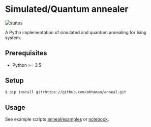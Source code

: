 # Simulated/Quantum annealer

[![status](https://circleci.com/gh/ohtaman/anneal.svg?style=shield&circle-token=60f69f2b49fcb5a9994af0c48a6d0c31e57352e9)](https://circleci.com/gh/ohtaman/anneal)

A Pythn implementation of simulated and quantum annealing for Ising system.

## Prerequisites

- Python >= 3.5

## Setup

```bash
$ pip install git+https://github.com/ohtaman/anneal.git
```

## Usage

See example scripts [anneal/examples](anneal/examples) or [notebook](notebooks/tsp.ipynb).
